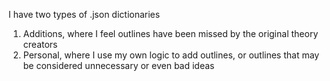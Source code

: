I have two types of .json dictionaries
1) Additions, where I feel outlines have been missed by the original theory creators
2) Personal, where I use my own logic to add outlines, or outlines that may be considered unnecessary or even bad ideas
